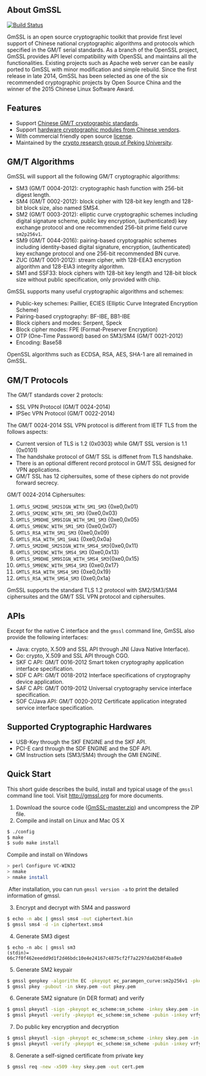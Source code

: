 ## About GmSSL

[![Build Status](https://travis-ci.org/guanzhi/GmSSL.svg?branch=master)](https://travis-ci.org/guanzhi/GmSSL)

GmSSL is an open source cryptographic toolkit that provide first level support of Chinese national cryptographic algorithms and protocols which specified in the GM/T serial standards. As a branch of the OpenSSL project, GmSSL provides API level compatibility with OpenSSL and maintains all the functionalities. Existing projects such as Apache web server can be easily ported to GmSSL with minor modification and simple rebuild. Since the first release in late 2014, GmSSL has been selected as one of the six recommended cryptographic projects by Open Source China and the winner of the 2015 Chinese Linux Software Award.

## Features

 - Support [Chinese GM/T cryptographic standards](http://gmssl.org/docs/standards.html).
 - Support [hardware cryptographic modules from Chinese vendors](http://www.sca.gov.cn/sca/zxfw/cpxx.shtml).
 - With commercial friendly open source [license](http://gmssl.org/docs/licenses.html).
 - Maintained by the [crypto research group of Peking University](http://infosec.pku.edu.cn).

## GM/T Algorithms

GmSSL will support all the following GM/T cryptographic algorithms:

 - SM3 (GM/T 0004-2012): cryptographic hash function with 256-bit digest length.
 - SM4 (GM/T 0002-2012): block cipher with 128-bit key length and 128-bit block size, also named SMS4.
 - SM2 (GM/T 0003-2012): elliptic curve cryptographic schemes including digital signature scheme, public key encryption, (authenticated) key exchange protocol and one recommended 256-bit prime field curve `sm2p256v1`.
 - SM9 (GM/T 0044-2016): pairing-based cryptographic schemes including identity-based digital signature, encryption, (authenticated) key exchange protocol and one 256-bit recommended BN curve.
 - ZUC (GM/T 0001-2012): stream cipher, with 128-EEA3 encryption algorithm and 128-EIA3 integrity algorithm.
 - SM1 and SSF33: block ciphers with 128-bit key length and 128-bit block size without public specification, only provided with chip.
 
GmSSL supports many useful cryptographic algorithms and schemes:

 - Public-key schemes: Paillier, ECIES (Elliptic Curve Integrated Encryption Scheme)
 - Pairing-based cryptography: BF-IBE, BB1-IBE
 - Block ciphers and modes: Serpent, Speck
 - Block cipher modes: FPE (Format-Preserver Encryption)
 - OTP (One-Time Password) based on SM3/SM4 (GM/T 0021-2012)
 - Encoding: Base58

OpenSSL algorithms such as ECDSA, RSA, AES, SHA-1 are all remained in GmSSL.

## GM/T Protocols

The GM/T standards cover 2 protocls:

 - SSL VPN Protocol  (GM/T 0024-2014)
 - IPSec VPN Protocol (GM/T 0022-2014)
 
The GM/T 0024-2014 SSL VPN protocol is different from IETF TLS from the follows aspects:

 - Current version of TLS is 1.2 (0x0303) while GM/T SSL version is 1.1 (0x0101)
 - The handshake protocol of GM/T SSL is diffenet from TLS handshake.
 - There is an optional different record protocol in GM/T SSL designed for VPN applications.
 - GM/T SSL has 12 ciphersuites, some of these ciphers do not provide forward secrecy.
 
GM/T 0024-2014 Ciphersuites: 

 1. `GMTLS_SM2DHE_SM2SIGN_WITH_SM1_SM3` {0xe0,0x01}
 2. `GMTLS_SM2ENC_WITH_SM1_SM3`         {0xe0,0x03}
 3. `GMTLS_SM9DHE_SM9SIGN_WITH_SM1_SM3` {0xe0,0x05}
 4. `GMTLS_SM9ENC_WITH_SM1_SM3`         {0xe0,0x07}
 5. `GMTLS_RSA_WITH_SM1_SM3`            {0xe0,0x09}
 6. `GMTLS_RSA_WITH_SM1_SHA1`           {0xe0,0x0a}
 7. `GMTLS_SM2DHE_SM2SIGN_WITH_SMS4_SM3`{0xe0,0x11}
 8. `GMTLS_SM2ENC_WITH_SMS4_SM3`        {0xe0,0x13}
 9. `GMTLS_SM9DHE_SM9SIGN_WITH_SMS4_SM3`{0xe0,0x15}
10. `GMTLS_SM9ENC_WITH_SMS4_SM3`        {0xe0,0x17}
11. `GMTLS_RSA_WITH_SMS4_SM3`           {0xe0,0x19}
12. `GMTLS_RSA_WITH_SMS4_SM3`           {0xe0,0x1a}

GmSSL supports the standard TLS 1.2 protocol with SM2/SM3/SM4 ciphersuites and the GM/T SSL VPN protocol and ciphersuites.

## APIs

Except for the native C interface and the `gmssl` command line, GmSSL also provide the following interfaces:

 - Java: crypto, X.509 and SSL API through JNI (Java Native Interface).
 - Go: crypto, X.509 and SSL API through CGO.
 - SKF C API: GM/T 0016-2012 Smart token cryptography application interface specification.
 - SDF C API: GM/T 0018-2012 Interface specifications of cryptography device application.
 - SAF C API: GM/T 0019-2012 Universal cryptography service interface specification.
 - SOF C/Java API: GM/T 0020-2012 Certificate application integrated service interface specification.

## Supported Cryptographic Hardwares

 - USB-Key through the SKF ENGINE and the SKF API.
 - PCI-E card through the SDF ENGINE and the SDF API.
 - GM Instruction sets (SM3/SM4) through the GMI ENGINE.

## Quick Start

This short guide describes the build, install and typical usage of the `gmssl` command line tool. Visit http://gmssl.org for more documents.

1. Download the source code ([GmSSL-master.zip](https://github.com/guanzhi/GmSSL/archive/master.zip)) and uncompress the ZIP file.
2. Compile and install on Linux and Mac OS X

```sh
$ ./config
$ make
$ sudo make install
```
   Compile and install on Windows

```bash
> perl Configure VC-WIN32
> nmake
> nmake install
```

​	After installation, you can run `gmssl version -a` to print the detailed information of gmssl.

3. Encrypt and decrypt with SM4 and password

```sh
$ echo -n abc | gmssl sms4 -out ciphertext.bin
$ gmssl sms4 -d -in ciphertext.sms4
```

4. Generate SM3 digest

```
$ echo -n abc | gmssl sm3
(stdin)= 66c7f0f462eeedd9d1f2d46bdc10e4e24167c4875cf2f7a2297da02b8f4ba8e0
```

5. Generate SM2 keypair

```sh
$ gmssl genpkey -algorithm EC -pkeyopt ec_paramgen_curve:sm2p256v1 -pkeyopt ec_param_enc:named_curve -out skey.pem
$ gmssl pkey -pubout -in skey.pem -out pkey.pem
```

6. Generate SM2 signature (in DER format) and verify

```sh
$ gmssl pkeyutl -sign -pkeyopt ec_scheme:sm_scheme -inkey skey.pem -in msg.txt -out msg.sig
$ gmssl pkeyutl -verify -pkeyopt ec_scheme:sm_scheme -pubin -inkey vrfykey.pem -in <yourfile> -sigfile <yourfile>.sig
```

7. Do public key encryption and decryption

```sh
$ gmssl pkeyutl -sign -pkeyopt ec_scheme:sm_scheme -inkey skey.pem -in msg.txt -out msg.sig
$ gmssl pkeyutl -verify -pkeyopt ec_scheme:sm_scheme -pubin -inkey vrfykey.pem -in <yourfile> -sigfile <yourfile>.sig
```

8. Generate a self-signed certificate from private key

```sh
$ gmssl req -new -x509 -key skey.pem -out cert.pem
```

